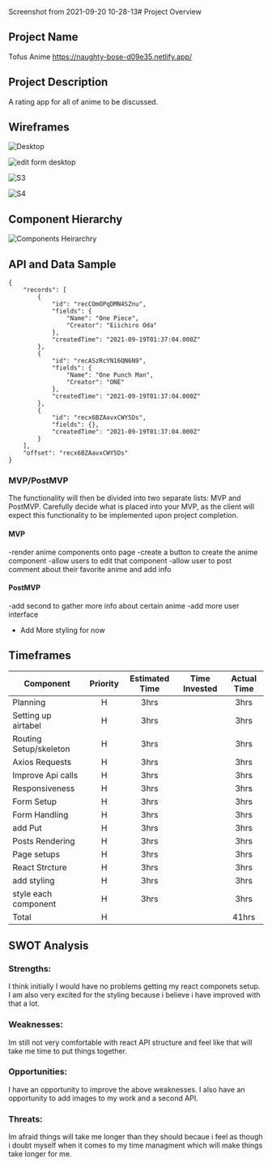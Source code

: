 Screenshot from 2021-09-20 10-28-13# Project Overview

## Project Name

Tofus Anime https://naughty-bose-d09e35.netlify.app/

## Project Description

A rating app for all of anime to be discussed.

## Wireframes

![Desktop](https://user-images.githubusercontent.com/88213280/134072821-4cda00d2-2460-4302-b955-eb1c6da815df.jpg)


![edit form desktop](https://user-images.githubusercontent.com/88213280/134072827-c5c45f35-56e9-4304-925c-87655ecb714a.jpg)


![S3](https://user-images.githubusercontent.com/88213280/134049267-60878d9c-18fe-4c54-bca3-d43bda025576.jpg)


![S4](https://user-images.githubusercontent.com/88213280/134049284-73d59da4-ff48-415d-9ad2-3f0c180c1d98.jpg)

## Component Hierarchy

![Components Heirarchry](https://user-images.githubusercontent.com/88213280/134052160-ff552031-0d17-4c8c-9983-fbe4b6f17fe5.jpg)

## API and Data Sample
```
{
    "records": [
        {
            "id": "recCOmOPqDMN4SZnu",
            "fields": {
                "Name": "One Piece",
                "Creator": "Eiichiro Oda"
            },
            "createdTime": "2021-09-19T01:37:04.000Z"
        },
        {
            "id": "recASzRcYN16QN6N9",
            "fields": {
                "Name": "One Punch Man",
                "Creator": "ONE"
            },
            "createdTime": "2021-09-19T01:37:04.000Z"
        },
        {
            "id": "recx6BZAavxCWY5Ds",
            "fields": {},
            "createdTime": "2021-09-19T01:37:04.000Z"
        }
    ],
    "offset": "recx6BZAavxCWY5Ds"
}
```
### MVP/PostMVP

The functionality will then be divided into two separate lists: MVP and PostMVP.  Carefully decide what is placed into your MVP, as the client will expect this functionality to be implemented upon project completion.  

#### MVP 
-render anime components onto page
-create a button to create the anime component
-allow users to edit that component
-allow user to post comment about their favorite anime and add info

#### PostMVP  
-add second to gather more info about certain anime
-add more user interface
- Add More styling for now
## Timeframes

| Component | Priority | Estimated Time | Time Invested | Actual Time |
| --- | :---: |  :---: | :---: | :---: |
| Planning | H | 3hrs|  | 3hrs |
| Setting up airtabel | H | 3hrs| | 3hrs |
| Routing Setup/skeleton| H | 3hrs|  | 3hrs |
| Axios Requests| H | 3hrs|  | 3hrs |
| Improve Api calls| H | 3hrs|  | 3hrs |
| Responsiveness| H | 3hrs|  | 3hrs |
| Form Setup| H | 3hrs|  | 3hrs |
| Form Handling| H | 3hrs| | 3hrs |
| add Put| H | 3hrs|  | 3hrs |
| Posts Rendering| H | 3hrs|| 3hrs |
| Page setups| H | 3hrs| | 3hrs |
| React Strcture| H | 3hrs| | 3hrs |
| add styling | H | 3hrs|  | 3hrs |
| style each component | H | 3hrs|  | 3hrs |
| Total| H | | | 41hrs |


## SWOT Analysis

### Strengths:
I think initially I would have no problems getting my react componets setup. I am also very excited for the styling because i believe i have improved with that a lot.
### Weaknesses:
Im still not very comfortable with react API structure and feel like that will take me time to put things together.
### Opportunities:
I have an opportunity to improve the above weaknesses. I also have an opportunity to add images to my work and a second API.
### Threats:
Im afraid things will take me longer than they should becaue i feel as though i doubt myself when it comes to my time managment which will make things take longer for me.

